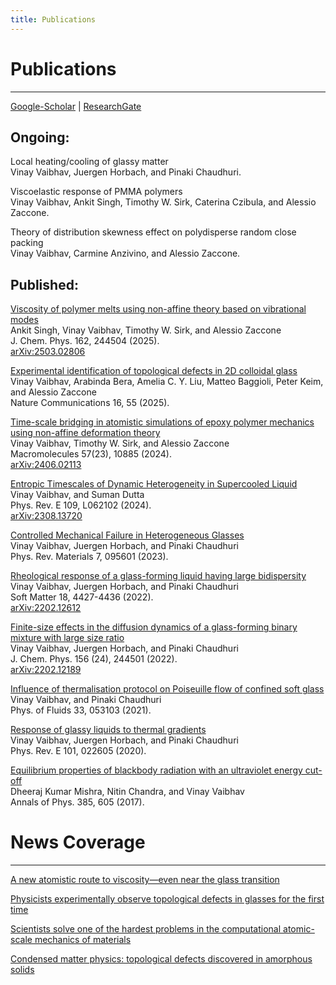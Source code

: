```yaml
---
title: Publications
---
```


# Publications  
---
[Google-Scholar](https://scholar.google.com/citations?user=AicxZvsAAAAJ&hl=hi&oi=ao) | [ResearchGate](https://www.researchgate.net/profile/Vinay_Vaibhav)  

## Ongoing:

Local heating/cooling of glassy matter  
Vinay Vaibhav, Juergen Horbach, and Pinaki Chaudhuri.

Viscoelastic response of PMMA polymers  
Vinay Vaibhav, Ankit Singh, Timothy W. Sirk, Caterina Czibula, and Alessio Zaccone.

Theory of distribution skewness effect on polydisperse random close packing  
Vinay Vaibhav, Carmine Anzivino, and Alessio Zaccone.  

## Published:

[Viscosity of polymer melts using non-affine theory based on vibrational modes](https://doi.org/10.1063/5.0272171)  
Ankit Singh, Vinay Vaibhav, Timothy W. Sirk, and Alessio Zaccone  
J. Chem. Phys. 162, 244504 (2025).  
[arXiv:2503.02806](https://arxiv.org/abs/2503.02806)

[Experimental identification of topological defects in 2D colloidal glass](https://rdcu.be/d5pSW)  
Vinay Vaibhav, Arabinda Bera, Amelia C. Y. Liu, Matteo Baggioli, Peter Keim, and Alessio Zaccone  
Nature Communications 16, 55 (2025).  

[Time-scale bridging in atomistic simulations of epoxy polymer mechanics using non-affine deformation theory](https://doi.org/10.1021/acs.macromol.4c01360)  
Vinay Vaibhav, Timothy W. Sirk, and Alessio Zaccone  
Macromolecules 57(23), 10885 (2024).  
[arXiv:2406.02113](https://arxiv.org/abs/2406.02113)

[Entropic Timescales of Dynamic Heterogeneity in Supercooled Liquid](https://doi.org/10.1103/PhysRevE.109.L062102)  
Vinay Vaibhav, and Suman Dutta  
Phys. Rev. E 109, L062102 (2024).  
[arXiv:2308.13720](https://arxiv.org/abs/2308.13720)

[Controlled Mechanical Failure in Heterogeneous Glasses](https://journals.aps.org/prmaterials/abstract/10.1103/PhysRevMaterials.7.095601)   
Vinay Vaibhav, Juergen Horbach, and Pinaki Chaudhuri  
Phys. Rev. Materials 7, 095601 (2023).

[Rheological response of a glass-forming liquid having large bidispersity](https://pubs.rsc.org/en/Content/ArticleLanding/2022/SM/D2SM00326K)  
Vinay Vaibhav, Juergen Horbach, and Pinaki Chaudhuri  
Soft Matter 18, 4427-4436 (2022).  
[arXiv:2202.12612](https://arxiv.org/abs/2202.12612)

[Finite-size effects in the diffusion dynamics of a glass-forming binary mixture with large size ratio](https://aip.scitation.org/doi/10.1063/5.0090330)  
Vinay Vaibhav, Juergen Horbach, and Pinaki Chaudhuri  
J. Chem. Phys. 156 (24), 244501 (2022).  
[arXiv:2202.12189](https://arxiv.org/abs/2202.12189)

[Influence of thermalisation protocol on Poiseuille flow of confined soft glass](https://aip.scitation.org/doi/pdf/10.1063/5.0045302)  
Vinay Vaibhav, and Pinaki Chaudhuri  
Phys. of Fluids 33, 053103 (2021).

[Response of glassy liquids to thermal gradients](https://journals.aps.org/pre/abstract/10.1103/PhysRevE.101.022605)  
Vinay Vaibhav, Juergen Horbach, and Pinaki Chaudhuri  
Phys. Rev. E 101, 022605 (2020).

[Equilibrium properties of blackbody radiation with an ultraviolet energy cut-off](https://doi.org/10.1016/j.aop.2017.08.004)  
Dheeraj Kumar Mishra, Nitin Chandra, and Vinay Vaibhav  
Annals of Phys. 385, 605 (2017).


# News Coverage  
---
[A new atomistic route to viscosity—even near the glass transition](https://phys.org/news/2025-06-atomistic-route-viscosity-glass-transition.html)  

[Physicists experimentally observe topological defects in glasses for the first time](https://phys.org/news/2025-01-physicists-experimentally-topological-defects-glasses.html)  

[Scientists solve one of the hardest problems in the computational atomic-scale mechanics of materials](https://phys.org/news/2024-12-scientists-hardest-problems-atomic-scale.html)  

[Condensed matter physics: topological defects discovered in amorphous solids](https://lastatalenews.unimi.it/condensed-matter-physics-topological-defects-discovered-amorphous-solids)
